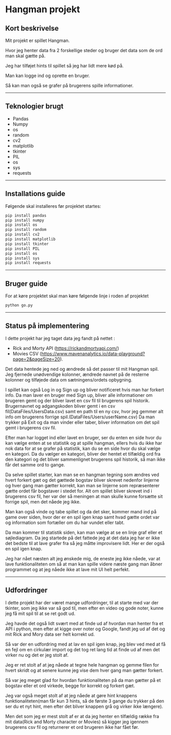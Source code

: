 # Hangman projekt

## Kort beskrivelse

Mit projekt er spillet Hangman.

Hvor jeg henter data fra 2 forskellige steder og bruger det data som de ord man skal gætte på.

Jeg har tilføjet hints til spillet så jeg har lidt mere kød på.

Man kan logge ind og oprette en bruger.

Så kan man også se grafer på brugerens spille informationer.

---

## Teknologier brugt

- Pandas
- Numpy
- os
- random
- cv2
- matplotlib
- tkinter
- PIL
- os
- sys
- requests

---

## Installations guide

Følgende skal installeres før projektet startes:

```python
pip install pandas
pip install numpy
pip install os
pip install random
pip install cv2
pip install matplotlib
pip install tkinter
pip install PIL
pip install os
pip install sys
pip install requests
```

---

## Bruger guide

For at køre projektet skal man køre følgende linje i roden af projektet

```python
python go.py
```

---

## Status på implementering

I dette projekt har jeg taget data jeg fandt på nettet :

- Rick and Morty API (https://rickandmortyapi.com/)
- Movies CSV (https://www.mavenanalytics.io/data-playground?page=2&pageSize=20).

Det data hentede jeg ned og ændrede så det passer til mit Hangman spil. Jeg fjernede unødvendige kolonner, ændrede navnet på de resterne kolonner og tilføjede data om sætningens/ordets opbygning.

I spillet kan også Log in og Sign up og bliver notificeret hvis man har forkert info.
Da man laver en bruger med Sign up, bliver alle informationer om brugeren gemt og der bliver lavet en csv fil til brugerens spil historik.
Brugernavnet og adgangskoden bliver gemt i en csv fil(DataFiles/UsersData.csv) samt en path til en ny csv, hvor jeg gemmer alt info om brugerens forrige spil.(DataFiles/Users/userName.csv)
Da man trykker på Exit og da man vinder eller taber, bliver information om det spil gemt i brugerens csv fil.

Efter man har logget ind eller lavet en bruger, ser du enten en side hvor du kan vælge enten at se statistik og at spille hangman, ellers hvis du ikke har nok data for at se grafer på statistik, kan du se en side hvor du skal vælge en kategori.
Da du vælger en kategori, bliver der hentet et tilfældig ord fra den kategori og det bliver sammenlignet brugerens spil historik, så man ikke får det samme ord to gange.

Da selve spillet starter, kan man se en hangman tegning som ændres ved hvert forkert gæt og det gættede bogstav bliver skrevet nedenfor linjerne og hver gang man gætter korrekt, kan man se linjerne som repræsenterer gætte ordet får bogstaver i stedet for.
Alt om spillet bliver skrevet ind i brugerens csv fil, her var der så meningen at man skulle kunne forsætte sit forrige spil, men det nåede jeg ikke.

Man kan også vinde og tabe spillet og da det sker, kommer mand ind på game over siden, hvor der er en spil igen knap samt hvad gætte ordet var og information som fortæller om du har vundet eller tabt.

Da man kommer til statistik siden, kan man vælge at se en linje graf eller et søjlediagram. Da jeg startede på det fattede jeg at det data jeg har er ikke det bedste til at lave grafer fra så jeg måtte improvisere lidt. Her er der også en spil igen knap.

Jeg har nået næsten alt jeg ønskede mig, de eneste jeg ikke nåede, var at lave funktionaliteten om så at man kan spille videre næste gang man åbner programmet og at jeg nåede ikke at lave mit UI helt perfekt.

---

## Udfordringer

I dette projekt har der været mange udfordringer, til at starte med var der tkinter, som jeg ikke var så god til, men efter en video og gode noter, kunne jeg få mit spil til at se ret godt ud.

Jeg havde det også lidt svært med at finde ud af hvordan man henter fra et API i python, men efter at kigge over noter og Google, fandt jeg ud af det og mit Rick and Mory data ser helt korrekt ud.

Så var der en udfordring med at lav en spil igen knap, jeg blev ved med at få en fejl om en cirkulær import og det tog ret lang tid at finde ud af men det virker nu og det er jeg stolt af.

Jeg er ret stolt af at jeg nåede at tegne hele hangman og gemme filen for hvert skridt og at senere kunne jeg vise dem hver gang man gætter forkert.

Så var jeg meget glad for hvordan funktionaliteten på da man gætter på et bogstav eller et ord virkede, begge for korrekt og forkert gæt.

Jeg var også meget stolt af at jeg nåede at gøre hint knappens funktionaliteten(man får kun 3 hints, så de første 3 gange du trykker på den ser du et nyt hint, men efter det bliver knappen grå og virker ikke længere).

Men det som jeg er mest stolt af er at da jeg henter en tilfældig række fra mit data(Rick and Morty character or Movies) så kigger jeg igennem brugerens csv fil og returnerer et ord brugeren ikke har fået før.
